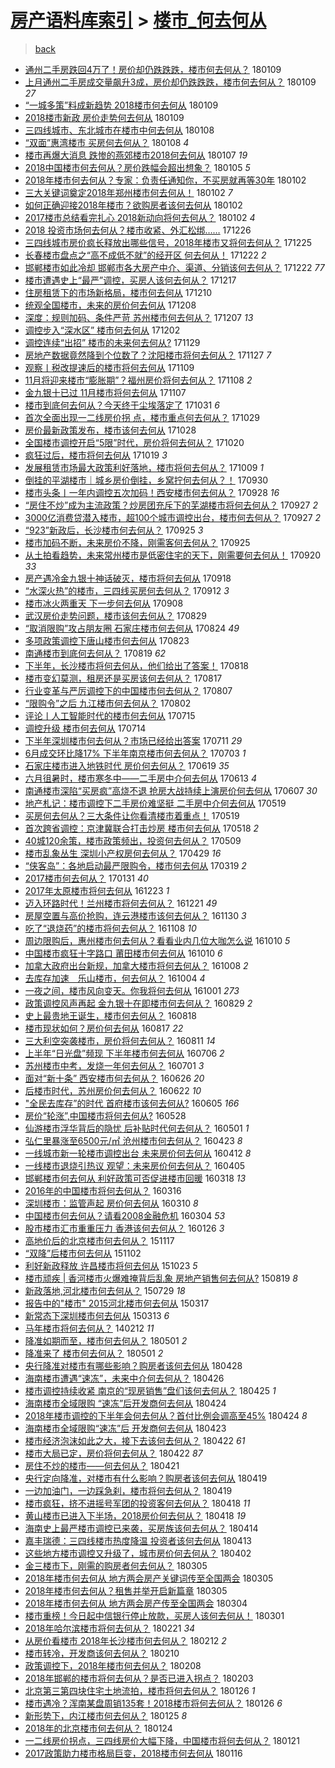 [房产语料库索引](../../README.md)  > [楼市_何去何从](楼市_何去何从.md)
====
> [back](../README.md)

- [通州二手房跌回4万了！房价却仍跌跌跌，楼市何去何从？](http://jkwz.applinzi.com/ittc/7056630731172742151.html#%E9%80%9A%E5%B7%9E%E4%BA%8C%E6%89%8B%E6%88%BF%E8%B7%8C%E5%9B%9E4%E4%B8%87%E4%BA%86%EF%BC%81%E6%88%BF%E4%BB%B7%E5%8D%B4%E4%BB%8D%E8%B7%8C%E8%B7%8C%E8%B7%8C%EF%BC%8C%E6%A5%BC%E5%B8%82%E4%BD%95%E5%8E%BB%E4%BD%95%E4%BB%8E%EF%BC%9F) 180109  
- [上月通州二手房成交量飙升3成，房价却仍跌跌跌，楼市何去何从？](http://jkwz.applinzi.com/ittc/7056522237727736843.html#%E4%B8%8A%E6%9C%88%E9%80%9A%E5%B7%9E%E4%BA%8C%E6%89%8B%E6%88%BF%E6%88%90%E4%BA%A4%E9%87%8F%E9%A3%99%E5%8D%873%E6%88%90%EF%BC%8C%E6%88%BF%E4%BB%B7%E5%8D%B4%E4%BB%8D%E8%B7%8C%E8%B7%8C%E8%B7%8C%EF%BC%8C%E6%A5%BC%E5%B8%82%E4%BD%95%E5%8E%BB%E4%BD%95%E4%BB%8E%EF%BC%9F) 180109 *27* 
- [“一城多策”料成新趋势 2018楼市何去何从](http://jkwz.applinzi.com/ittc/7056515926256518150.html#%E2%80%9C%E4%B8%80%E5%9F%8E%E5%A4%9A%E7%AD%96%E2%80%9D%E6%96%99%E6%88%90%E6%96%B0%E8%B6%8B%E5%8A%BF+2018%E6%A5%BC%E5%B8%82%E4%BD%95%E5%8E%BB%E4%BD%95%E4%BB%8E) 180109  
- [2018楼市新政 房价走势何去何从](http://jkwz.applinzi.com/ittc/7056514349881885702.html#2018%E6%A5%BC%E5%B8%82%E6%96%B0%E6%94%BF+%E6%88%BF%E4%BB%B7%E8%B5%B0%E5%8A%BF%E4%BD%95%E5%8E%BB%E4%BD%95%E4%BB%8E) 180109  
- [三四线城市、东北城市在楼市中何去何从](http://jkwz.applinzi.com/ittc/7056236841483633681.html#%E4%B8%89%E5%9B%9B%E7%BA%BF%E5%9F%8E%E5%B8%82%E3%80%81%E4%B8%9C%E5%8C%97%E5%9F%8E%E5%B8%82%E5%9C%A8%E6%A5%BC%E5%B8%82%E4%B8%AD%E4%BD%95%E5%8E%BB%E4%BD%95%E4%BB%8E) 180108  
- [“双面”惠湾楼市 买房何去何从？](http://jkwz.applinzi.com/ittc/7056114215373243402.html#%E2%80%9C%E5%8F%8C%E9%9D%A2%E2%80%9D%E6%83%A0%E6%B9%BE%E6%A5%BC%E5%B8%82+%E4%B9%B0%E6%88%BF%E4%BD%95%E5%8E%BB%E4%BD%95%E4%BB%8E%EF%BC%9F) 180108 *4* 
- [楼市再爆大消息 跌惨的燕郊楼市2018何去何从](http://jkwz.applinzi.com/ittc/7055792702220665863.html#%E6%A5%BC%E5%B8%82%E5%86%8D%E7%88%86%E5%A4%A7%E6%B6%88%E6%81%AF+%E8%B7%8C%E6%83%A8%E7%9A%84%E7%87%95%E9%83%8A%E6%A5%BC%E5%B8%822018%E4%BD%95%E5%8E%BB%E4%BD%95%E4%BB%8E) 180107 *19* 
- [2018中国楼市何去何从？房价跌幅会超出想象？](http://jkwz.applinzi.com/ittc/7055088564377748491.html#2018%E4%B8%AD%E5%9B%BD%E6%A5%BC%E5%B8%82%E4%BD%95%E5%8E%BB%E4%BD%95%E4%BB%8E%EF%BC%9F%E6%88%BF%E4%BB%B7%E8%B7%8C%E5%B9%85%E4%BC%9A%E8%B6%85%E5%87%BA%E6%83%B3%E8%B1%A1%EF%BC%9F) 180105 *5* 
- [2018年楼市何去何从？专家：负责任通知你，不买房就再等30年](http://jkwz.applinzi.com/ittc/7054077068990481424.html#2018%E5%B9%B4%E6%A5%BC%E5%B8%82%E4%BD%95%E5%8E%BB%E4%BD%95%E4%BB%8E%EF%BC%9F%E4%B8%93%E5%AE%B6%EF%BC%9A%E8%B4%9F%E8%B4%A3%E4%BB%BB%E9%80%9A%E7%9F%A5%E4%BD%A0%EF%BC%8C%E4%B8%8D%E4%B9%B0%E6%88%BF%E5%B0%B1%E5%86%8D%E7%AD%8930%E5%B9%B4) 180102  
- [三大关键词奠定2018年郑州楼市何去何从！](http://jkwz.applinzi.com/ittc/7054006384868197386.html#%E4%B8%89%E5%A4%A7%E5%85%B3%E9%94%AE%E8%AF%8D%E5%A5%A0%E5%AE%9A2018%E5%B9%B4%E9%83%91%E5%B7%9E%E6%A5%BC%E5%B8%82%E4%BD%95%E5%8E%BB%E4%BD%95%E4%BB%8E%EF%BC%81) 180102 *7* 
- [如何正确迎接2018年楼市？欲购房者该何去何从](http://jkwz.applinzi.com/ittc/7054006337975878673.html#%E5%A6%82%E4%BD%95%E6%AD%A3%E7%A1%AE%E8%BF%8E%E6%8E%A52018%E5%B9%B4%E6%A5%BC%E5%B8%82%EF%BC%9F%E6%AC%B2%E8%B4%AD%E6%88%BF%E8%80%85%E8%AF%A5%E4%BD%95%E5%8E%BB%E4%BD%95%E4%BB%8E) 180102  
- [2017楼市总结看完扎心 2018新动向将何去何从？](http://jkwz.applinzi.com/ittc/7053966674762400784.html#2017%E6%A5%BC%E5%B8%82%E6%80%BB%E7%BB%93%E7%9C%8B%E5%AE%8C%E6%89%8E%E5%BF%83+2018%E6%96%B0%E5%8A%A8%E5%90%91%E5%B0%86%E4%BD%95%E5%8E%BB%E4%BD%95%E4%BB%8E%EF%BC%9F) 180102 *4* 
- [2018 投资市场何去何从？楼市收紧、外汇松绑……](http://jkwz.applinzi.com/ittc/7051465836361942033.html#2018+%E6%8A%95%E8%B5%84%E5%B8%82%E5%9C%BA%E4%BD%95%E5%8E%BB%E4%BD%95%E4%BB%8E%EF%BC%9F%E6%A5%BC%E5%B8%82%E6%94%B6%E7%B4%A7%E3%80%81%E5%A4%96%E6%B1%87%E6%9D%BE%E7%BB%91%E2%80%A6%E2%80%A6) 171226  
- [三四线城市房价疯长释放出哪些信号，2018年楼市又将何去何从？](http://jkwz.applinzi.com/ittc/7051123553456358417.html#%E4%B8%89%E5%9B%9B%E7%BA%BF%E5%9F%8E%E5%B8%82%E6%88%BF%E4%BB%B7%E7%96%AF%E9%95%BF%E9%87%8A%E6%94%BE%E5%87%BA%E5%93%AA%E4%BA%9B%E4%BF%A1%E5%8F%B7%EF%BC%8C2018%E5%B9%B4%E6%A5%BC%E5%B8%82%E5%8F%88%E5%B0%86%E4%BD%95%E5%8E%BB%E4%BD%95%E4%BB%8E%EF%BC%9F) 171225  
- [长春楼市盘点之“高不成低不就”的经开区 何去何从！](http://jkwz.applinzi.com/ittc/7049956602298237969.html#%E9%95%BF%E6%98%A5%E6%A5%BC%E5%B8%82%E7%9B%98%E7%82%B9%E4%B9%8B%E2%80%9C%E9%AB%98%E4%B8%8D%E6%88%90%E4%BD%8E%E4%B8%8D%E5%B0%B1%E2%80%9D%E7%9A%84%E7%BB%8F%E5%BC%80%E5%8C%BA+%E4%BD%95%E5%8E%BB%E4%BD%95%E4%BB%8E%EF%BC%81) 171222 *2* 
- [邯郸楼市如此冷却 邯郸市各大房产中介、渠道、分销该何去何从？](http://jkwz.applinzi.com/ittc/7049918630064555025.html#%E9%82%AF%E9%83%B8%E6%A5%BC%E5%B8%82%E5%A6%82%E6%AD%A4%E5%86%B7%E5%8D%B4+%E9%82%AF%E9%83%B8%E5%B8%82%E5%90%84%E5%A4%A7%E6%88%BF%E4%BA%A7%E4%B8%AD%E4%BB%8B%E3%80%81%E6%B8%A0%E9%81%93%E3%80%81%E5%88%86%E9%94%80%E8%AF%A5%E4%BD%95%E5%8E%BB%E4%BD%95%E4%BB%8E%EF%BC%9F) 171222 *77* 
- [楼市遭遇史上“最严”调控，买房人该何去何从？](http://jkwz.applinzi.com/ittc/7048080761771525136.html#%E6%A5%BC%E5%B8%82%E9%81%AD%E9%81%87%E5%8F%B2%E4%B8%8A%E2%80%9C%E6%9C%80%E4%B8%A5%E2%80%9D%E8%B0%83%E6%8E%A7%EF%BC%8C%E4%B9%B0%E6%88%BF%E4%BA%BA%E8%AF%A5%E4%BD%95%E5%8E%BB%E4%BD%95%E4%BB%8E%EF%BC%9F) 171217  
- [住房租赁下的市场新格局，楼市何去何从](http://jkwz.applinzi.com/ittc/7045152438347105296.html#%E4%BD%8F%E6%88%BF%E7%A7%9F%E8%B5%81%E4%B8%8B%E7%9A%84%E5%B8%82%E5%9C%BA%E6%96%B0%E6%A0%BC%E5%B1%80%EF%BC%8C%E6%A5%BC%E5%B8%82%E4%BD%95%E5%8E%BB%E4%BD%95%E4%BB%8E) 171210  
- [统观全国楼市，未来的房价何去何从](http://jkwz.applinzi.com/ittc/7044636411062387729.html#%E7%BB%9F%E8%A7%82%E5%85%A8%E5%9B%BD%E6%A5%BC%E5%B8%82%EF%BC%8C%E6%9C%AA%E6%9D%A5%E7%9A%84%E6%88%BF%E4%BB%B7%E4%BD%95%E5%8E%BB%E4%BD%95%E4%BB%8E) 171208  
- [深度：规则加码、条件严苛 苏州楼市何去何从？](http://jkwz.applinzi.com/ittc/7044309017994724369.html#%E6%B7%B1%E5%BA%A6%EF%BC%9A%E8%A7%84%E5%88%99%E5%8A%A0%E7%A0%81%E3%80%81%E6%9D%A1%E4%BB%B6%E4%B8%A5%E8%8B%9B+%E8%8B%8F%E5%B7%9E%E6%A5%BC%E5%B8%82%E4%BD%95%E5%8E%BB%E4%BD%95%E4%BB%8E%EF%BC%9F) 171207 *13* 
- [调控步入“深水区” 楼市何去何从](http://jkwz.applinzi.com/ittc/7042508233460155409.html#%E8%B0%83%E6%8E%A7%E6%AD%A5%E5%85%A5%E2%80%9C%E6%B7%B1%E6%B0%B4%E5%8C%BA%E2%80%9D+%E6%A5%BC%E5%B8%82%E4%BD%95%E5%8E%BB%E4%BD%95%E4%BB%8E) 171202  
- [调控连续“出招” 楼市的未来何去何从?](http://jkwz.applinzi.com/ittc/7041355547159299088.html#%E8%B0%83%E6%8E%A7%E8%BF%9E%E7%BB%AD%E2%80%9C%E5%87%BA%E6%8B%9B%E2%80%9D+%E6%A5%BC%E5%B8%82%E7%9A%84%E6%9C%AA%E6%9D%A5%E4%BD%95%E5%8E%BB%E4%BD%95%E4%BB%8E%3F) 171129  
- [房地产数据竟然降到个位数了？沈阳楼市将何去何从？](http://jkwz.applinzi.com/ittc/7040615834651722768.html#%E6%88%BF%E5%9C%B0%E4%BA%A7%E6%95%B0%E6%8D%AE%E7%AB%9F%E7%84%B6%E9%99%8D%E5%88%B0%E4%B8%AA%E4%BD%8D%E6%95%B0%E4%BA%86%EF%BC%9F%E6%B2%88%E9%98%B3%E6%A5%BC%E5%B8%82%E5%B0%86%E4%BD%95%E5%8E%BB%E4%BD%95%E4%BB%8E%EF%BC%9F) 171127 *7* 
- [观察丨税改提速后的楼市将何去何从](http://jkwz.applinzi.com/ittc/7033953065261073424.html#%E8%A7%82%E5%AF%9F%E4%B8%A8%E7%A8%8E%E6%94%B9%E6%8F%90%E9%80%9F%E5%90%8E%E7%9A%84%E6%A5%BC%E5%B8%82%E5%B0%86%E4%BD%95%E5%8E%BB%E4%BD%95%E4%BB%8E) 171109  
- [11月将迎来楼市“膨胀期”？福州房价将何去何从？](http://jkwz.applinzi.com/ittc/7033614711067771920.html#11%E6%9C%88%E5%B0%86%E8%BF%8E%E6%9D%A5%E6%A5%BC%E5%B8%82%E2%80%9C%E8%86%A8%E8%83%80%E6%9C%9F%E2%80%9D%EF%BC%9F%E7%A6%8F%E5%B7%9E%E6%88%BF%E4%BB%B7%E5%B0%86%E4%BD%95%E5%8E%BB%E4%BD%95%E4%BB%8E%EF%BC%9F) 171108 *2* 
- [金九银十已过 11月楼市将何去何从](http://jkwz.applinzi.com/ittc/7033123701015446544.html#%E9%87%91%E4%B9%9D%E9%93%B6%E5%8D%81%E5%B7%B2%E8%BF%87+11%E6%9C%88%E6%A5%BC%E5%B8%82%E5%B0%86%E4%BD%95%E5%8E%BB%E4%BD%95%E4%BB%8E) 171107  
- [楼市到底何去何从？今天终于尘埃落定了](http://jkwz.applinzi.com/ittc/7030731547194426384.html#%E6%A5%BC%E5%B8%82%E5%88%B0%E5%BA%95%E4%BD%95%E5%8E%BB%E4%BD%95%E4%BB%8E%EF%BC%9F%E4%BB%8A%E5%A4%A9%E7%BB%88%E4%BA%8E%E5%B0%98%E5%9F%83%E8%90%BD%E5%AE%9A%E4%BA%86) 171031 *6* 
- [首次全面出现一二线房价拐 点，楼市重点何去何从？](http://jkwz.applinzi.com/ittc/7029497412039738384.html#%E9%A6%96%E6%AC%A1%E5%85%A8%E9%9D%A2%E5%87%BA%E7%8E%B0%E4%B8%80%E4%BA%8C%E7%BA%BF%E6%88%BF%E4%BB%B7%E6%8B%90+%E7%82%B9%EF%BC%8C%E6%A5%BC%E5%B8%82%E9%87%8D%E7%82%B9%E4%BD%95%E5%8E%BB%E4%BD%95%E4%BB%8E%EF%BC%9F) 171029  
- [房价最新政策发布，楼市该何去何从](http://jkwz.applinzi.com/ittc/7027949321746646032.html#%E6%88%BF%E4%BB%B7%E6%9C%80%E6%96%B0%E6%94%BF%E7%AD%96%E5%8F%91%E5%B8%83%EF%BC%8C%E6%A5%BC%E5%B8%82%E8%AF%A5%E4%BD%95%E5%8E%BB%E4%BD%95%E4%BB%8E) 171028  
- [全国楼市调控开启“5限”时代，房价将何去何从？](http://jkwz.applinzi.com/ittc/7026511650620965904.html#%E5%85%A8%E5%9B%BD%E6%A5%BC%E5%B8%82%E8%B0%83%E6%8E%A7%E5%BC%80%E5%90%AF%E2%80%9C5%E9%99%90%E2%80%9D%E6%97%B6%E4%BB%A3%EF%BC%8C%E6%88%BF%E4%BB%B7%E5%B0%86%E4%BD%95%E5%8E%BB%E4%BD%95%E4%BB%8E%EF%BC%9F) 171020  
- [疯狂过后，楼市将何去何从](http://jkwz.applinzi.com/ittc/7026235624506524688.html#%E7%96%AF%E7%8B%82%E8%BF%87%E5%90%8E%EF%BC%8C%E6%A5%BC%E5%B8%82%E5%B0%86%E4%BD%95%E5%8E%BB%E4%BD%95%E4%BB%8E) 171019 *3* 
- [发展租赁市场最大政策利好落地，楼市将何去何从？](http://jkwz.applinzi.com/ittc/7022467172100736016.html#%E5%8F%91%E5%B1%95%E7%A7%9F%E8%B5%81%E5%B8%82%E5%9C%BA%E6%9C%80%E5%A4%A7%E6%94%BF%E7%AD%96%E5%88%A9%E5%A5%BD%E8%90%BD%E5%9C%B0%EF%BC%8C%E6%A5%BC%E5%B8%82%E5%B0%86%E4%BD%95%E5%8E%BB%E4%BD%95%E4%BB%8E%EF%BC%9F) 171009 *1* 
- [倒挂的平湖楼市｜城乡房价倒挂，乡窝拧何去何从？！](http://jkwz.applinzi.com/ittc/7018791003736245265.html#%E5%80%92%E6%8C%82%E7%9A%84%E5%B9%B3%E6%B9%96%E6%A5%BC%E5%B8%82%EF%BD%9C%E5%9F%8E%E4%B9%A1%E6%88%BF%E4%BB%B7%E5%80%92%E6%8C%82%EF%BC%8C%E4%B9%A1%E7%AA%9D%E6%8B%A7%E4%BD%95%E5%8E%BB%E4%BD%95%E4%BB%8E%EF%BC%9F%EF%BC%81) 170930  
- [楼市头条丨一年内调控五次加码！西安楼市何去何从？](http://jkwz.applinzi.com/ittc/7018426945648460817.html#%E6%A5%BC%E5%B8%82%E5%A4%B4%E6%9D%A1%E4%B8%A8%E4%B8%80%E5%B9%B4%E5%86%85%E8%B0%83%E6%8E%A7%E4%BA%94%E6%AC%A1%E5%8A%A0%E7%A0%81%EF%BC%81%E8%A5%BF%E5%AE%89%E6%A5%BC%E5%B8%82%E4%BD%95%E5%8E%BB%E4%BD%95%E4%BB%8E%EF%BC%9F) 170928 *16* 
- [“房住不炒”成为主流政策？炒房团充斥下的芜湖楼市将何去何从？](http://jkwz.applinzi.com/ittc/7017997201870160913.html#%E2%80%9C%E6%88%BF%E4%BD%8F%E4%B8%8D%E7%82%92%E2%80%9D%E6%88%90%E4%B8%BA%E4%B8%BB%E6%B5%81%E6%94%BF%E7%AD%96%EF%BC%9F%E7%82%92%E6%88%BF%E5%9B%A2%E5%85%85%E6%96%A5%E4%B8%8B%E7%9A%84%E8%8A%9C%E6%B9%96%E6%A5%BC%E5%B8%82%E5%B0%86%E4%BD%95%E5%8E%BB%E4%BD%95%E4%BB%8E%EF%BC%9F) 170927 *2* 
- [3000亿消费贷潜入楼市，超100个城市调控出台，楼市何去何从？](http://jkwz.applinzi.com/ittc/7017959460960732176.html#3000%E4%BA%BF%E6%B6%88%E8%B4%B9%E8%B4%B7%E6%BD%9C%E5%85%A5%E6%A5%BC%E5%B8%82%EF%BC%8C%E8%B6%85100%E4%B8%AA%E5%9F%8E%E5%B8%82%E8%B0%83%E6%8E%A7%E5%87%BA%E5%8F%B0%EF%BC%8C%E6%A5%BC%E5%B8%82%E4%BD%95%E5%8E%BB%E4%BD%95%E4%BB%8E%EF%BC%9F) 170927 *2* 
- [“923”新政后，长沙楼市何去何从？](http://jkwz.applinzi.com/ittc/7017376081483662352.html#%E2%80%9C923%E2%80%9D%E6%96%B0%E6%94%BF%E5%90%8E%EF%BC%8C%E9%95%BF%E6%B2%99%E6%A5%BC%E5%B8%82%E4%BD%95%E5%8E%BB%E4%BD%95%E4%BB%8E%EF%BC%9F) 170925 *3* 
- [楼市加码不断，未来房价不降，刚需客何去何从？](http://jkwz.applinzi.com/ittc/7017256917544731665.html#%E6%A5%BC%E5%B8%82%E5%8A%A0%E7%A0%81%E4%B8%8D%E6%96%AD%EF%BC%8C%E6%9C%AA%E6%9D%A5%E6%88%BF%E4%BB%B7%E4%B8%8D%E9%99%8D%EF%BC%8C%E5%88%9A%E9%9C%80%E5%AE%A2%E4%BD%95%E5%8E%BB%E4%BD%95%E4%BB%8E%EF%BC%9F) 170925  
- [从土拍看趋势，未来常州楼市是低密住宅的天下，刚需要何去何从！](http://jkwz.applinzi.com/ittc/7015384750284604433.html#%E4%BB%8E%E5%9C%9F%E6%8B%8D%E7%9C%8B%E8%B6%8B%E5%8A%BF%EF%BC%8C%E6%9C%AA%E6%9D%A5%E5%B8%B8%E5%B7%9E%E6%A5%BC%E5%B8%82%E6%98%AF%E4%BD%8E%E5%AF%86%E4%BD%8F%E5%AE%85%E7%9A%84%E5%A4%A9%E4%B8%8B%EF%BC%8C%E5%88%9A%E9%9C%80%E8%A6%81%E4%BD%95%E5%8E%BB%E4%BD%95%E4%BB%8E%EF%BC%81) 170920 *33* 
- [房产遇冷金九银十神话破灭，楼市将何去何从](http://jkwz.applinzi.com/ittc/7014608387600548880.html#%E6%88%BF%E4%BA%A7%E9%81%87%E5%86%B7%E9%87%91%E4%B9%9D%E9%93%B6%E5%8D%81%E7%A5%9E%E8%AF%9D%E7%A0%B4%E7%81%AD%EF%BC%8C%E6%A5%BC%E5%B8%82%E5%B0%86%E4%BD%95%E5%8E%BB%E4%BD%95%E4%BB%8E) 170918  
- [“水深火热”的楼市，三四线买房何去何从？](http://jkwz.applinzi.com/ittc/7012449576160855056.html#%E2%80%9C%E6%B0%B4%E6%B7%B1%E7%81%AB%E7%83%AD%E2%80%9D%E7%9A%84%E6%A5%BC%E5%B8%82%EF%BC%8C%E4%B8%89%E5%9B%9B%E7%BA%BF%E4%B9%B0%E6%88%BF%E4%BD%95%E5%8E%BB%E4%BD%95%E4%BB%8E%EF%BC%9F) 170912 *3* 
- [楼市冰火两重天  下一步何去何从](http://jkwz.applinzi.com/ittc/7010848941166560016.html#%E6%A5%BC%E5%B8%82%E5%86%B0%E7%81%AB%E4%B8%A4%E9%87%8D%E5%A4%A9++%E4%B8%8B%E4%B8%80%E6%AD%A5%E4%BD%95%E5%8E%BB%E4%BD%95%E4%BB%8E) 170908  
- [武汉房价走势问题，楼市该何去何从？](http://jkwz.applinzi.com/ittc/7007191232663782417.html#%E6%AD%A6%E6%B1%89%E6%88%BF%E4%BB%B7%E8%B5%B0%E5%8A%BF%E9%97%AE%E9%A2%98%EF%BC%8C%E6%A5%BC%E5%B8%82%E8%AF%A5%E4%BD%95%E5%8E%BB%E4%BD%95%E4%BB%8E%EF%BC%9F) 170829  
- [“取消限购”攻占朋友圈 石家庄楼市何去何从](http://jkwz.applinzi.com/ittc/7005421835863458832.html#%E2%80%9C%E5%8F%96%E6%B6%88%E9%99%90%E8%B4%AD%E2%80%9D%E6%94%BB%E5%8D%A0%E6%9C%8B%E5%8F%8B%E5%9C%88+%E7%9F%B3%E5%AE%B6%E5%BA%84%E6%A5%BC%E5%B8%82%E4%BD%95%E5%8E%BB%E4%BD%95%E4%BB%8E) 170824 *49* 
- [多项政策调控下唐山楼市何去何从](http://jkwz.applinzi.com/ittc/7004964678093243409.html#%E5%A4%9A%E9%A1%B9%E6%94%BF%E7%AD%96%E8%B0%83%E6%8E%A7%E4%B8%8B%E5%94%90%E5%B1%B1%E6%A5%BC%E5%B8%82%E4%BD%95%E5%8E%BB%E4%BD%95%E4%BB%8E) 170823  
- [南通楼市到底何去何从？](http://jkwz.applinzi.com/ittc/7003268545751024657.html#%E5%8D%97%E9%80%9A%E6%A5%BC%E5%B8%82%E5%88%B0%E5%BA%95%E4%BD%95%E5%8E%BB%E4%BD%95%E4%BB%8E%EF%BC%9F) 170819 *62* 
- [下半年，长沙楼市将何去何从，他们给出了答案！](http://jkwz.applinzi.com/ittc/7002736232592049168.html#%E4%B8%8B%E5%8D%8A%E5%B9%B4%EF%BC%8C%E9%95%BF%E6%B2%99%E6%A5%BC%E5%B8%82%E5%B0%86%E4%BD%95%E5%8E%BB%E4%BD%95%E4%BB%8E%EF%BC%8C%E4%BB%96%E4%BB%AC%E7%BB%99%E5%87%BA%E4%BA%86%E7%AD%94%E6%A1%88%EF%BC%81) 170818  
- [楼市变幻莫测，租房还是买房该何去何从？](http://jkwz.applinzi.com/ittc/7002777255233979408.html#%E6%A5%BC%E5%B8%82%E5%8F%98%E5%B9%BB%E8%8E%AB%E6%B5%8B%EF%BC%8C%E7%A7%9F%E6%88%BF%E8%BF%98%E6%98%AF%E4%B9%B0%E6%88%BF%E8%AF%A5%E4%BD%95%E5%8E%BB%E4%BD%95%E4%BB%8E%EF%BC%9F) 170817  
- [行业变革与严厉调控下的中国楼市何去何从？](http://jkwz.applinzi.com/ittc/6999168913244685329.html#%E8%A1%8C%E4%B8%9A%E5%8F%98%E9%9D%A9%E4%B8%8E%E4%B8%A5%E5%8E%89%E8%B0%83%E6%8E%A7%E4%B8%8B%E7%9A%84%E4%B8%AD%E5%9B%BD%E6%A5%BC%E5%B8%82%E4%BD%95%E5%8E%BB%E4%BD%95%E4%BB%8E%EF%BC%9F) 170807  
- [“限购令”之后 九江楼市何去何从？](http://jkwz.applinzi.com/ittc/6997139916151325712.html#%E2%80%9C%E9%99%90%E8%B4%AD%E4%BB%A4%E2%80%9D%E4%B9%8B%E5%90%8E+%E4%B9%9D%E6%B1%9F%E6%A5%BC%E5%B8%82%E4%BD%95%E5%8E%BB%E4%BD%95%E4%BB%8E%EF%BC%9F) 170802  
- [评论丨人工智能时代的楼市何去何从](http://jkwz.applinzi.com/ittc/6990442065480385553.html#%E8%AF%84%E8%AE%BA%E4%B8%A8%E4%BA%BA%E5%B7%A5%E6%99%BA%E8%83%BD%E6%97%B6%E4%BB%A3%E7%9A%84%E6%A5%BC%E5%B8%82%E4%BD%95%E5%8E%BB%E4%BD%95%E4%BB%8E) 170715  
- [调控升级 楼市何去何从](http://jkwz.applinzi.com/ittc/6990020255332959248.html#%E8%B0%83%E6%8E%A7%E5%8D%87%E7%BA%A7+%E6%A5%BC%E5%B8%82%E4%BD%95%E5%8E%BB%E4%BD%95%E4%BB%8E) 170714  
- [下半年深圳楼市何去何从？市场已经给出答案](http://jkwz.applinzi.com/ittc/6989143666365826065.html#%E4%B8%8B%E5%8D%8A%E5%B9%B4%E6%B7%B1%E5%9C%B3%E6%A5%BC%E5%B8%82%E4%BD%95%E5%8E%BB%E4%BD%95%E4%BB%8E%EF%BC%9F%E5%B8%82%E5%9C%BA%E5%B7%B2%E7%BB%8F%E7%BB%99%E5%87%BA%E7%AD%94%E6%A1%88) 170711 *29* 
- [6月成交环比降17% 下半年南京楼市何去何从？](http://jkwz.applinzi.com/ittc/6986028909110772740.html#6%E6%9C%88%E6%88%90%E4%BA%A4%E7%8E%AF%E6%AF%94%E9%99%8D17%25+%E4%B8%8B%E5%8D%8A%E5%B9%B4%E5%8D%97%E4%BA%AC%E6%A5%BC%E5%B8%82%E4%BD%95%E5%8E%BB%E4%BD%95%E4%BB%8E%EF%BC%9F) 170703 *1* 
- [石家庄楼市进入地铁时代 房价何去何从？](http://jkwz.applinzi.com/ittc/6980826685908714500.html#%E7%9F%B3%E5%AE%B6%E5%BA%84%E6%A5%BC%E5%B8%82%E8%BF%9B%E5%85%A5%E5%9C%B0%E9%93%81%E6%97%B6%E4%BB%A3+%E6%88%BF%E4%BB%B7%E4%BD%95%E5%8E%BB%E4%BD%95%E4%BB%8E%EF%BC%9F) 170619 *35* 
- [六月徂暑时，楼市寒冬中——二手房中介何去何从](http://jkwz.applinzi.com/ittc/6978694269060514821.html#%E5%85%AD%E6%9C%88%E5%BE%82%E6%9A%91%E6%97%B6%EF%BC%8C%E6%A5%BC%E5%B8%82%E5%AF%92%E5%86%AC%E4%B8%AD%E2%80%94%E2%80%94%E4%BA%8C%E6%89%8B%E6%88%BF%E4%B8%AD%E4%BB%8B%E4%BD%95%E5%8E%BB%E4%BD%95%E4%BB%8E) 170613 *4* 
- [南通楼市深陷“买房疯”高烧不退 抢房大战持续上演房价何去何从](http://jkwz.applinzi.com/ittc/6976470583356163076.html#%E5%8D%97%E9%80%9A%E6%A5%BC%E5%B8%82%E6%B7%B1%E9%99%B7%E2%80%9C%E4%B9%B0%E6%88%BF%E7%96%AF%E2%80%9D%E9%AB%98%E7%83%A7%E4%B8%8D%E9%80%80+%E6%8A%A2%E6%88%BF%E5%A4%A7%E6%88%98%E6%8C%81%E7%BB%AD%E4%B8%8A%E6%BC%94%E6%88%BF%E4%BB%B7%E4%BD%95%E5%8E%BB%E4%BD%95%E4%BB%8E) 170607 *30* 
- [地产札记：楼市调控下二手房价难坚挺 二手房中介何去何从](http://jkwz.applinzi.com/ittc/6969338689929872388.html#%E5%9C%B0%E4%BA%A7%E6%9C%AD%E8%AE%B0%EF%BC%9A%E6%A5%BC%E5%B8%82%E8%B0%83%E6%8E%A7%E4%B8%8B%E4%BA%8C%E6%89%8B%E6%88%BF%E4%BB%B7%E9%9A%BE%E5%9D%9A%E6%8C%BA+%E4%BA%8C%E6%89%8B%E6%88%BF%E4%B8%AD%E4%BB%8B%E4%BD%95%E5%8E%BB%E4%BD%95%E4%BB%8E) 170519  
- [买房何去何从？三大条件让你看清楼市着重点！](http://jkwz.applinzi.com/ittc/6969265903534343172.html#%E4%B9%B0%E6%88%BF%E4%BD%95%E5%8E%BB%E4%BD%95%E4%BB%8E%EF%BC%9F%E4%B8%89%E5%A4%A7%E6%9D%A1%E4%BB%B6%E8%AE%A9%E4%BD%A0%E7%9C%8B%E6%B8%85%E6%A5%BC%E5%B8%82%E7%9D%80%E9%87%8D%E7%82%B9%EF%BC%81) 170519  
- [首次跨省调控：京津冀联合打击炒房 楼市何去何从](http://jkwz.applinzi.com/ittc/6968894235477541892.html#%E9%A6%96%E6%AC%A1%E8%B7%A8%E7%9C%81%E8%B0%83%E6%8E%A7%EF%BC%9A%E4%BA%AC%E6%B4%A5%E5%86%80%E8%81%94%E5%90%88%E6%89%93%E5%87%BB%E7%82%92%E6%88%BF+%E6%A5%BC%E5%B8%82%E4%BD%95%E5%8E%BB%E4%BD%95%E4%BB%8E) 170518 *2* 
- [40城120余策，楼市政策频出，投资何去何从？](http://jkwz.applinzi.com/ittc/6965605418335208453.html#40%E5%9F%8E120%E4%BD%99%E7%AD%96%EF%BC%8C%E6%A5%BC%E5%B8%82%E6%94%BF%E7%AD%96%E9%A2%91%E5%87%BA%EF%BC%8C%E6%8A%95%E8%B5%84%E4%BD%95%E5%8E%BB%E4%BD%95%E4%BB%8E%EF%BC%9F) 170509  
- [楼市乱象丛生 深圳小产权房何去何从？](http://jkwz.applinzi.com/ittc/6961577770650960900.html#%E6%A5%BC%E5%B8%82%E4%B9%B1%E8%B1%A1%E4%B8%9B%E7%94%9F+%E6%B7%B1%E5%9C%B3%E5%B0%8F%E4%BA%A7%E6%9D%83%E6%88%BF%E4%BD%95%E5%8E%BB%E4%BD%95%E4%BB%8E%EF%BC%9F) 170429 *16* 
- [“侠客岛”：各地启动最严限购令，楼市何去何从](http://jkwz.applinzi.com/ittc/6946668811234313221.html#%E2%80%9C%E4%BE%A0%E5%AE%A2%E5%B2%9B%E2%80%9D%EF%BC%9A%E5%90%84%E5%9C%B0%E5%90%AF%E5%8A%A8%E6%9C%80%E4%B8%A5%E9%99%90%E8%B4%AD%E4%BB%A4%EF%BC%8C%E6%A5%BC%E5%B8%82%E4%BD%95%E5%8E%BB%E4%BD%95%E4%BB%8E) 170319 *2* 
- [2017楼市何去何从？](http://jkwz.applinzi.com/ittc/6929415838057890821.html#2017%E6%A5%BC%E5%B8%82%E4%BD%95%E5%8E%BB%E4%BD%95%E4%BB%8E%EF%BC%9F) 170131 *40* 
- [2017年太原楼市将何去何从](http://jkwz.applinzi.com/ittc/6914748888153326597.html#2017%E5%B9%B4%E5%A4%AA%E5%8E%9F%E6%A5%BC%E5%B8%82%E5%B0%86%E4%BD%95%E5%8E%BB%E4%BD%95%E4%BB%8E) 161223 *1* 
- [迈入环路时代！兰州楼市将何去何从？](http://jkwz.applinzi.com/ittc/6914140436808860676.html#%E8%BF%88%E5%85%A5%E7%8E%AF%E8%B7%AF%E6%97%B6%E4%BB%A3%EF%BC%81%E5%85%B0%E5%B7%9E%E6%A5%BC%E5%B8%82%E5%B0%86%E4%BD%95%E5%8E%BB%E4%BD%95%E4%BB%8E%EF%BC%9F) 161221 *49* 
- [房屋空置与高价抢购，连云港楼市该何去何从？](http://jkwz.applinzi.com/ittc/6906220429789627396.html#%E6%88%BF%E5%B1%8B%E7%A9%BA%E7%BD%AE%E4%B8%8E%E9%AB%98%E4%BB%B7%E6%8A%A2%E8%B4%AD%EF%BC%8C%E8%BF%9E%E4%BA%91%E6%B8%AF%E6%A5%BC%E5%B8%82%E8%AF%A5%E4%BD%95%E5%8E%BB%E4%BD%95%E4%BB%8E%EF%BC%9F) 161130 *3* 
- [吃了“退烧药”的楼市将何去何从？](http://jkwz.applinzi.com/ittc/6898058424352261125.html#%E5%90%83%E4%BA%86%E2%80%9C%E9%80%80%E7%83%A7%E8%8D%AF%E2%80%9D%E7%9A%84%E6%A5%BC%E5%B8%82%E5%B0%86%E4%BD%95%E5%8E%BB%E4%BD%95%E4%BB%8E%EF%BC%9F) 161108 *10* 
- [周边限购后，惠州楼市何去何从？看看业内几位大咖怎么说](http://jkwz.applinzi.com/ittc/6887304986542736388.html#%E5%91%A8%E8%BE%B9%E9%99%90%E8%B4%AD%E5%90%8E%EF%BC%8C%E6%83%A0%E5%B7%9E%E6%A5%BC%E5%B8%82%E4%BD%95%E5%8E%BB%E4%BD%95%E4%BB%8E%EF%BC%9F%E7%9C%8B%E7%9C%8B%E4%B8%9A%E5%86%85%E5%87%A0%E4%BD%8D%E5%A4%A7%E5%92%96%E6%80%8E%E4%B9%88%E8%AF%B4) 161010 *5* 
- [中国楼市疯狂十字路口 莆田楼市何去何从](http://jkwz.applinzi.com/ittc/6887290552441111556.html#%E4%B8%AD%E5%9B%BD%E6%A5%BC%E5%B8%82%E7%96%AF%E7%8B%82%E5%8D%81%E5%AD%97%E8%B7%AF%E5%8F%A3+%E8%8E%86%E7%94%B0%E6%A5%BC%E5%B8%82%E4%BD%95%E5%8E%BB%E4%BD%95%E4%BB%8E) 161010 *6* 
- [加拿大政府出台新规，加拿大楼市将何去何从？](http://jkwz.applinzi.com/ittc/6886440342336832516.html#%E5%8A%A0%E6%8B%BF%E5%A4%A7%E6%94%BF%E5%BA%9C%E5%87%BA%E5%8F%B0%E6%96%B0%E8%A7%84%EF%BC%8C%E5%8A%A0%E6%8B%BF%E5%A4%A7%E6%A5%BC%E5%B8%82%E5%B0%86%E4%BD%95%E5%8E%BB%E4%BD%95%E4%BB%8E%EF%BC%9F) 161008 *2* 
- [去库存加速　乐山楼市，何去何从？](http://jkwz.applinzi.com/ittc/6885162778167346181.html#%E5%8E%BB%E5%BA%93%E5%AD%98%E5%8A%A0%E9%80%9F%E3%80%80%E4%B9%90%E5%B1%B1%E6%A5%BC%E5%B8%82%EF%BC%8C%E4%BD%95%E5%8E%BB%E4%BD%95%E4%BB%8E%EF%BC%9F) 161004 *4* 
- [一夜之间，楼市风向变天。你我将何去何从](http://jkwz.applinzi.com/ittc/6883953365846852612.html#%E4%B8%80%E5%A4%9C%E4%B9%8B%E9%97%B4%EF%BC%8C%E6%A5%BC%E5%B8%82%E9%A3%8E%E5%90%91%E5%8F%98%E5%A4%A9%E3%80%82%E4%BD%A0%E6%88%91%E5%B0%86%E4%BD%95%E5%8E%BB%E4%BD%95%E4%BB%8E) 161001 *273* 
- [政策调控风声再起 金九银十在即楼市何去何从？](http://jkwz.applinzi.com/ittc/6871719273126429701.html#%E6%94%BF%E7%AD%96%E8%B0%83%E6%8E%A7%E9%A3%8E%E5%A3%B0%E5%86%8D%E8%B5%B7+%E9%87%91%E4%B9%9D%E9%93%B6%E5%8D%81%E5%9C%A8%E5%8D%B3%E6%A5%BC%E5%B8%82%E4%BD%95%E5%8E%BB%E4%BD%95%E4%BB%8E%EF%BC%9F) 160829 *2* 
- [史上最贵地王诞生，楼市何去何从？](http://jkwz.applinzi.com/ittc/6867752280610309125.html#%E5%8F%B2%E4%B8%8A%E6%9C%80%E8%B4%B5%E5%9C%B0%E7%8E%8B%E8%AF%9E%E7%94%9F%EF%BC%8C%E6%A5%BC%E5%B8%82%E4%BD%95%E5%8E%BB%E4%BD%95%E4%BB%8E%EF%BC%9F) 160818  
- [楼市现状如何？房价何去何从](http://jkwz.applinzi.com/ittc/6867320175472411653.html#%E6%A5%BC%E5%B8%82%E7%8E%B0%E7%8A%B6%E5%A6%82%E4%BD%95%EF%BC%9F%E6%88%BF%E4%BB%B7%E4%BD%95%E5%8E%BB%E4%BD%95%E4%BB%8E) 160817 *22* 
- [三大利空突袭楼市，房价将何去何从？](http://jkwz.applinzi.com/ittc/6865156327801881604.html#%E4%B8%89%E5%A4%A7%E5%88%A9%E7%A9%BA%E7%AA%81%E8%A2%AD%E6%A5%BC%E5%B8%82%EF%BC%8C%E6%88%BF%E4%BB%B7%E5%B0%86%E4%BD%95%E5%8E%BB%E4%BD%95%E4%BB%8E%EF%BC%9F) 160811 *14* 
- [上半年“日光盘”频现 下半年楼市何去何从](http://jkwz.applinzi.com/ittc/6851670020152886277.html#%E4%B8%8A%E5%8D%8A%E5%B9%B4%E2%80%9C%E6%97%A5%E5%85%89%E7%9B%98%E2%80%9D%E9%A2%91%E7%8E%B0+%E4%B8%8B%E5%8D%8A%E5%B9%B4%E6%A5%BC%E5%B8%82%E4%BD%95%E5%8E%BB%E4%BD%95%E4%BB%8E) 160706 *2* 
- [苏州楼市中考，发烧一年何去何从？](http://jkwz.applinzi.com/ittc/6849969415554335748.html#%E8%8B%8F%E5%B7%9E%E6%A5%BC%E5%B8%82%E4%B8%AD%E8%80%83%EF%BC%8C%E5%8F%91%E7%83%A7%E4%B8%80%E5%B9%B4%E4%BD%95%E5%8E%BB%E4%BD%95%E4%BB%8E%EF%BC%9F) 160701 *3* 
- [面对“新十条” 西安楼市何去何从？](http://jkwz.applinzi.com/ittc/6848091652480304132.html#%E9%9D%A2%E5%AF%B9%E2%80%9C%E6%96%B0%E5%8D%81%E6%9D%A1%E2%80%9D+%E8%A5%BF%E5%AE%89%E6%A5%BC%E5%B8%82%E4%BD%95%E5%8E%BB%E4%BD%95%E4%BB%8E%EF%BC%9F) 160626 *20* 
- [后楼市时代，苏州房价何去何从？](http://jkwz.applinzi.com/ittc/6846475905362560005.html#%E5%90%8E%E6%A5%BC%E5%B8%82%E6%97%B6%E4%BB%A3%EF%BC%8C%E8%8B%8F%E5%B7%9E%E6%88%BF%E4%BB%B7%E4%BD%95%E5%8E%BB%E4%BD%95%E4%BB%8E%EF%BC%9F) 160622 *10* 
- [&quot;全民去库存”的时代 首府楼市该何去何从?](http://jkwz.applinzi.com/ittc/6840324961969112068.html#%26quot%3B%E5%85%A8%E6%B0%91%E5%8E%BB%E5%BA%93%E5%AD%98%E2%80%9D%E7%9A%84%E6%97%B6%E4%BB%A3+%E9%A6%96%E5%BA%9C%E6%A5%BC%E5%B8%82%E8%AF%A5%E4%BD%95%E5%8E%BB%E4%BD%95%E4%BB%8E%3F) 160605 *166* 
- [房价“轮涨”,中国楼市将何去何从?](http://jkwz.applinzi.com/ittc/6837218968028578820.html#%E6%88%BF%E4%BB%B7%E2%80%9C%E8%BD%AE%E6%B6%A8%E2%80%9D%2C%E4%B8%AD%E5%9B%BD%E6%A5%BC%E5%B8%82%E5%B0%86%E4%BD%95%E5%8E%BB%E4%BD%95%E4%BB%8E%3F) 160528  
- [仙游楼市浮华背后的隐忧 后补贴时代何去何从？](http://jkwz.applinzi.com/ittc/6827189857939883013.html#%E4%BB%99%E6%B8%B8%E6%A5%BC%E5%B8%82%E6%B5%AE%E5%8D%8E%E8%83%8C%E5%90%8E%E7%9A%84%E9%9A%90%E5%BF%A7+%E5%90%8E%E8%A1%A5%E8%B4%B4%E6%97%B6%E4%BB%A3%E4%BD%95%E5%8E%BB%E4%BD%95%E4%BB%8E%EF%BC%9F) 160501 *1* 
- [弘仁里暴涨至6500元/㎡ 沧州楼市何去何从？](http://jkwz.applinzi.com/ittc/6824205673998844932.html#%E5%BC%98%E4%BB%81%E9%87%8C%E6%9A%B4%E6%B6%A8%E8%87%B36500%E5%85%83%2F%E3%8E%A1+%E6%B2%A7%E5%B7%9E%E6%A5%BC%E5%B8%82%E4%BD%95%E5%8E%BB%E4%BD%95%E4%BB%8E%EF%BC%9F) 160423 *8* 
- [一线城市新一轮楼市调控出台 未来房价何去何从](http://jkwz.applinzi.com/ittc/6820154467722724356.html#%E4%B8%80%E7%BA%BF%E5%9F%8E%E5%B8%82%E6%96%B0%E4%B8%80%E8%BD%AE%E6%A5%BC%E5%B8%82%E8%B0%83%E6%8E%A7%E5%87%BA%E5%8F%B0+%E6%9C%AA%E6%9D%A5%E6%88%BF%E4%BB%B7%E4%BD%95%E5%8E%BB%E4%BD%95%E4%BB%8E) 160412 *8* 
- [一线楼市退烧引热议 观望：未来房价何去何从？](http://jkwz.applinzi.com/ittc/6817599736089428996.html#%E4%B8%80%E7%BA%BF%E6%A5%BC%E5%B8%82%E9%80%80%E7%83%A7%E5%BC%95%E7%83%AD%E8%AE%AE+%E8%A7%82%E6%9C%9B%EF%BC%9A%E6%9C%AA%E6%9D%A5%E6%88%BF%E4%BB%B7%E4%BD%95%E5%8E%BB%E4%BD%95%E4%BB%8E%EF%BC%9F) 160405  
- [邯郸楼市何去何从 利好政策可否促进楼市回暖](http://jkwz.applinzi.com/ittc/6811016476513272837.html#%E9%82%AF%E9%83%B8%E6%A5%BC%E5%B8%82%E4%BD%95%E5%8E%BB%E4%BD%95%E4%BB%8E+%E5%88%A9%E5%A5%BD%E6%94%BF%E7%AD%96%E5%8F%AF%E5%90%A6%E4%BF%83%E8%BF%9B%E6%A5%BC%E5%B8%82%E5%9B%9E%E6%9A%96) 160318 *13* 
- [2016年的中国楼市将何去何从？](http://jkwz.applinzi.com/ittc/6810016048619193348.html#2016%E5%B9%B4%E7%9A%84%E4%B8%AD%E5%9B%BD%E6%A5%BC%E5%B8%82%E5%B0%86%E4%BD%95%E5%8E%BB%E4%BD%95%E4%BB%8E%EF%BC%9F) 160316  
- [深圳楼市：监管声起 房价何去何从](http://jkwz.applinzi.com/ittc/6807897615333065732.html#%E6%B7%B1%E5%9C%B3%E6%A5%BC%E5%B8%82%EF%BC%9A%E7%9B%91%E7%AE%A1%E5%A3%B0%E8%B5%B7+%E6%88%BF%E4%BB%B7%E4%BD%95%E5%8E%BB%E4%BD%95%E4%BB%8E) 160310 *8* 
- [中国楼市何去何从？请看2008金融危机](http://jkwz.applinzi.com/ittc/6805668977724359684.html#%E4%B8%AD%E5%9B%BD%E6%A5%BC%E5%B8%82%E4%BD%95%E5%8E%BB%E4%BD%95%E4%BB%8E%EF%BC%9F%E8%AF%B7%E7%9C%8B2008%E9%87%91%E8%9E%8D%E5%8D%B1%E6%9C%BA) 160304 *53* 
- [股市楼市汇市重重压力 香港该何去何从？](http://jkwz.applinzi.com/ittc/6791489922204697604.html#%E8%82%A1%E5%B8%82%E6%A5%BC%E5%B8%82%E6%B1%87%E5%B8%82%E9%87%8D%E9%87%8D%E5%8E%8B%E5%8A%9B+%E9%A6%99%E6%B8%AF%E8%AF%A5%E4%BD%95%E5%8E%BB%E4%BD%95%E4%BB%8E%EF%BC%9F) 160126 *3* 
- [高地价后的北京楼市何去何从？](http://jkwz.applinzi.com/ittc/6765697613336937477.html#%E9%AB%98%E5%9C%B0%E4%BB%B7%E5%90%8E%E7%9A%84%E5%8C%97%E4%BA%AC%E6%A5%BC%E5%B8%82%E4%BD%95%E5%8E%BB%E4%BD%95%E4%BB%8E%EF%BC%9F) 151117  
- [“双降”后楼市何去何从](http://jkwz.applinzi.com/ittc/6760044165170250757.html#%E2%80%9C%E5%8F%8C%E9%99%8D%E2%80%9D%E5%90%8E%E6%A5%BC%E5%B8%82%E4%BD%95%E5%8E%BB%E4%BD%95%E4%BB%8E) 151102  
- [利好新政释放 许昌楼市将何去何从](http://jkwz.applinzi.com/ittc/6756039370161308677.html#%E5%88%A9%E5%A5%BD%E6%96%B0%E6%94%BF%E9%87%8A%E6%94%BE+%E8%AE%B8%E6%98%8C%E6%A5%BC%E5%B8%82%E5%B0%86%E4%BD%95%E5%8E%BB%E4%BD%95%E4%BB%8E) 151023 *5* 
- [楼市顽疾 | 香河楼市火爆难掩背后乱象 房地产销售何去何从?](http://jkwz.applinzi.com/ittc/547650615736519520.html#%E6%A5%BC%E5%B8%82%E9%A1%BD%E7%96%BE+%7C+%E9%A6%99%E6%B2%B3%E6%A5%BC%E5%B8%82%E7%81%AB%E7%88%86%E9%9A%BE%E6%8E%A9%E8%83%8C%E5%90%8E%E4%B9%B1%E8%B1%A1+%E6%88%BF%E5%9C%B0%E4%BA%A7%E9%94%80%E5%94%AE%E4%BD%95%E5%8E%BB%E4%BD%95%E4%BB%8E%3F) 150819 *8* 
- [新政落地,河北楼市何去何从？](http://jkwz.applinzi.com/ittc/547650615423224705.html#%E6%96%B0%E6%94%BF%E8%90%BD%E5%9C%B0%2C%E6%B2%B3%E5%8C%97%E6%A5%BC%E5%B8%82%E4%BD%95%E5%8E%BB%E4%BD%95%E4%BB%8E%EF%BC%9F) 150729 *18* 
- [报告中的&quot;楼市&quot; 2015河北楼市何去何从](http://jkwz.applinzi.com/ittc/547650611400547052.html#%E6%8A%A5%E5%91%8A%E4%B8%AD%E7%9A%84%26quot%3B%E6%A5%BC%E5%B8%82%26quot%3B+2015%E6%B2%B3%E5%8C%97%E6%A5%BC%E5%B8%82%E4%BD%95%E5%8E%BB%E4%BD%95%E4%BB%8E) 150317  
- [新常态下深圳楼市何去何从](http://jkwz.applinzi.com/ittc/547650611396403077.html#%E6%96%B0%E5%B8%B8%E6%80%81%E4%B8%8B%E6%B7%B1%E5%9C%B3%E6%A5%BC%E5%B8%82%E4%BD%95%E5%8E%BB%E4%BD%95%E4%BB%8E) 150313 *6* 
- [马年楼市将何去何从？](http://jkwz.applinzi.com/ittc/547650611358962695.html#%E9%A9%AC%E5%B9%B4%E6%A5%BC%E5%B8%82%E5%B0%86%E4%BD%95%E5%8E%BB%E4%BD%95%E4%BB%8E%EF%BC%9F) 140212 *11* 
- [降准如期而至，楼市何去何从？](http://jkwz.applinzi.com/ittc/7098260762697139216.html#%E9%99%8D%E5%87%86%E5%A6%82%E6%9C%9F%E8%80%8C%E8%87%B3%EF%BC%8C%E6%A5%BC%E5%B8%82%E4%BD%95%E5%8E%BB%E4%BD%95%E4%BB%8E%EF%BC%9F) 180501 *2* 
- [降准来了 楼市何去何从？](http://jkwz.applinzi.com/ittc/7098533944524014598.html#%E9%99%8D%E5%87%86%E6%9D%A5%E4%BA%86+%E6%A5%BC%E5%B8%82%E4%BD%95%E5%8E%BB%E4%BD%95%E4%BB%8E%EF%BC%9F) 180501 *2* 
- [央行降准对楼市有哪些影响？购房者该何去何从](http://jkwz.applinzi.com/ittc/7097075124958397457.html#%E5%A4%AE%E8%A1%8C%E9%99%8D%E5%87%86%E5%AF%B9%E6%A5%BC%E5%B8%82%E6%9C%89%E5%93%AA%E4%BA%9B%E5%BD%B1%E5%93%8D%EF%BC%9F%E8%B4%AD%E6%88%BF%E8%80%85%E8%AF%A5%E4%BD%95%E5%8E%BB%E4%BD%95%E4%BB%8E) 180428  
- [海南楼市遭遇“速冻”，未来中介何去何从？](http://jkwz.applinzi.com/ittc/7096699715741811728.html#%E6%B5%B7%E5%8D%97%E6%A5%BC%E5%B8%82%E9%81%AD%E9%81%87%E2%80%9C%E9%80%9F%E5%86%BB%E2%80%9D%EF%BC%8C%E6%9C%AA%E6%9D%A5%E4%B8%AD%E4%BB%8B%E4%BD%95%E5%8E%BB%E4%BD%95%E4%BB%8E%EF%BC%9F) 180426  
- [楼市调控持续收紧 南京的“现房销售”盘们该何去何从？](http://jkwz.applinzi.com/ittc/7095985621313258503.html#%E6%A5%BC%E5%B8%82%E8%B0%83%E6%8E%A7%E6%8C%81%E7%BB%AD%E6%94%B6%E7%B4%A7+%E5%8D%97%E4%BA%AC%E7%9A%84%E2%80%9C%E7%8E%B0%E6%88%BF%E9%94%80%E5%94%AE%E2%80%9D%E7%9B%98%E4%BB%AC%E8%AF%A5%E4%BD%95%E5%8E%BB%E4%BD%95%E4%BB%8E%EF%BC%9F) 180425 *1* 
- [海南楼市全域限购 “速冻”后开发商何去何从](http://jkwz.applinzi.com/ittc/7095466020141794314.html#%E6%B5%B7%E5%8D%97%E6%A5%BC%E5%B8%82%E5%85%A8%E5%9F%9F%E9%99%90%E8%B4%AD+%E2%80%9C%E9%80%9F%E5%86%BB%E2%80%9D%E5%90%8E%E5%BC%80%E5%8F%91%E5%95%86%E4%BD%95%E5%8E%BB%E4%BD%95%E4%BB%8E) 180424  
- [2018年楼市调控的下半年会何去何从？首付比例会调高至45%](http://jkwz.applinzi.com/ittc/7095435158905947152.html#2018%E5%B9%B4%E6%A5%BC%E5%B8%82%E8%B0%83%E6%8E%A7%E7%9A%84%E4%B8%8B%E5%8D%8A%E5%B9%B4%E4%BC%9A%E4%BD%95%E5%8E%BB%E4%BD%95%E4%BB%8E%EF%BC%9F%E9%A6%96%E4%BB%98%E6%AF%94%E4%BE%8B%E4%BC%9A%E8%B0%83%E9%AB%98%E8%87%B345%25) 180424 *8* 
- [海南楼市全域限购“速冻”后   开发商何去何从](http://jkwz.applinzi.com/ittc/7095304483888432139.html#%E6%B5%B7%E5%8D%97%E6%A5%BC%E5%B8%82%E5%85%A8%E5%9F%9F%E9%99%90%E8%B4%AD%E2%80%9C%E9%80%9F%E5%86%BB%E2%80%9D%E5%90%8E+++%E5%BC%80%E5%8F%91%E5%95%86%E4%BD%95%E5%8E%BB%E4%BD%95%E4%BB%8E) 180423  
- [楼市经济泡沫如此之大，接下去该何去何从？](http://jkwz.applinzi.com/ittc/7094820024361681927.html#%E6%A5%BC%E5%B8%82%E7%BB%8F%E6%B5%8E%E6%B3%A1%E6%B2%AB%E5%A6%82%E6%AD%A4%E4%B9%8B%E5%A4%A7%EF%BC%8C%E6%8E%A5%E4%B8%8B%E5%8E%BB%E8%AF%A5%E4%BD%95%E5%8E%BB%E4%BD%95%E4%BB%8E%EF%BC%9F) 180422 *61* 
- [楼市大局已定，房价将何去何从？](http://jkwz.applinzi.com/ittc/7094789621114471435.html#%E6%A5%BC%E5%B8%82%E5%A4%A7%E5%B1%80%E5%B7%B2%E5%AE%9A%EF%BC%8C%E6%88%BF%E4%BB%B7%E5%B0%86%E4%BD%95%E5%8E%BB%E4%BD%95%E4%BB%8E%EF%BC%9F) 180422 *87* 
- [房住不炒的楼市——何去何从？](http://jkwz.applinzi.com/ittc/7094499482114982928.html#%E6%88%BF%E4%BD%8F%E4%B8%8D%E7%82%92%E7%9A%84%E6%A5%BC%E5%B8%82%E2%80%94%E2%80%94%E4%BD%95%E5%8E%BB%E4%BD%95%E4%BB%8E%EF%BC%9F) 180421  
- [央行定向降准，对楼市有什么影响？购房者该何去何从](http://jkwz.applinzi.com/ittc/7093674200235770891.html#%E5%A4%AE%E8%A1%8C%E5%AE%9A%E5%90%91%E9%99%8D%E5%87%86%EF%BC%8C%E5%AF%B9%E6%A5%BC%E5%B8%82%E6%9C%89%E4%BB%80%E4%B9%88%E5%BD%B1%E5%93%8D%EF%BC%9F%E8%B4%AD%E6%88%BF%E8%80%85%E8%AF%A5%E4%BD%95%E5%8E%BB%E4%BD%95%E4%BB%8E) 180419  
- [一边加油门，一边踩急刹，楼市将何去何从？](http://jkwz.applinzi.com/ittc/7093657322192897031.html#%E4%B8%80%E8%BE%B9%E5%8A%A0%E6%B2%B9%E9%97%A8%EF%BC%8C%E4%B8%80%E8%BE%B9%E8%B8%A9%E6%80%A5%E5%88%B9%EF%BC%8C%E6%A5%BC%E5%B8%82%E5%B0%86%E4%BD%95%E5%8E%BB%E4%BD%95%E4%BB%8E%EF%BC%9F) 180419  
- [楼市疯狂，挤不进摇号军团的投资客何去何从？](http://jkwz.applinzi.com/ittc/7093277111500669958.html#%E6%A5%BC%E5%B8%82%E7%96%AF%E7%8B%82%EF%BC%8C%E6%8C%A4%E4%B8%8D%E8%BF%9B%E6%91%87%E5%8F%B7%E5%86%9B%E5%9B%A2%E7%9A%84%E6%8A%95%E8%B5%84%E5%AE%A2%E4%BD%95%E5%8E%BB%E4%BD%95%E4%BB%8E%EF%BC%9F) 180418 *11* 
- [黄山楼市已进入下半场，2018房价何去何从？](http://jkwz.applinzi.com/ittc/7093246459183105030.html#%E9%BB%84%E5%B1%B1%E6%A5%BC%E5%B8%82%E5%B7%B2%E8%BF%9B%E5%85%A5%E4%B8%8B%E5%8D%8A%E5%9C%BA%EF%BC%8C2018%E6%88%BF%E4%BB%B7%E4%BD%95%E5%8E%BB%E4%BD%95%E4%BB%8E%EF%BC%9F) 180418 *19* 
- [海南史上最严楼市调控已来袭，买房族该何去何从？](http://jkwz.applinzi.com/ittc/7091858848606585862.html#%E6%B5%B7%E5%8D%97%E5%8F%B2%E4%B8%8A%E6%9C%80%E4%B8%A5%E6%A5%BC%E5%B8%82%E8%B0%83%E6%8E%A7%E5%B7%B2%E6%9D%A5%E8%A2%AD%EF%BC%8C%E4%B9%B0%E6%88%BF%E6%97%8F%E8%AF%A5%E4%BD%95%E5%8E%BB%E4%BD%95%E4%BB%8E%EF%BC%9F) 180414  
- [嘉丰瑞德：三四线楼市热度降温 投资者该何去何从](http://jkwz.applinzi.com/ittc/7091264624353870855.html#%E5%98%89%E4%B8%B0%E7%91%9E%E5%BE%B7%EF%BC%9A%E4%B8%89%E5%9B%9B%E7%BA%BF%E6%A5%BC%E5%B8%82%E7%83%AD%E5%BA%A6%E9%99%8D%E6%B8%A9+%E6%8A%95%E8%B5%84%E8%80%85%E8%AF%A5%E4%BD%95%E5%8E%BB%E4%BD%95%E4%BB%8E) 180413  
- [这些地方楼市调控又升级了，城市房价何去何从？](http://jkwz.applinzi.com/ittc/7087443922215502854.html#%E8%BF%99%E4%BA%9B%E5%9C%B0%E6%96%B9%E6%A5%BC%E5%B8%82%E8%B0%83%E6%8E%A7%E5%8F%88%E5%8D%87%E7%BA%A7%E4%BA%86%EF%BC%8C%E5%9F%8E%E5%B8%82%E6%88%BF%E4%BB%B7%E4%BD%95%E5%8E%BB%E4%BD%95%E4%BB%8E%EF%BC%9F) 180402  
- [金三楼市下，刚需的购房者何去何从？](http://jkwz.applinzi.com/ittc/7077070358970893319.html#%E9%87%91%E4%B8%89%E6%A5%BC%E5%B8%82%E4%B8%8B%EF%BC%8C%E5%88%9A%E9%9C%80%E7%9A%84%E8%B4%AD%E6%88%BF%E8%80%85%E4%BD%95%E5%8E%BB%E4%BD%95%E4%BB%8E%EF%BC%9F) 180305  
- [2018年楼市何去何从 地方两会房产关键词传至全国两会](http://jkwz.applinzi.com/ittc/7077021601277412358.html#2018%E5%B9%B4%E6%A5%BC%E5%B8%82%E4%BD%95%E5%8E%BB%E4%BD%95%E4%BB%8E+%E5%9C%B0%E6%96%B9%E4%B8%A4%E4%BC%9A%E6%88%BF%E4%BA%A7%E5%85%B3%E9%94%AE%E8%AF%8D%E4%BC%A0%E8%87%B3%E5%85%A8%E5%9B%BD%E4%B8%A4%E4%BC%9A) 180305  
- [2018年楼市何去何从？租售并举开启新篇章](http://jkwz.applinzi.com/ittc/7076946732082791441.html#2018%E5%B9%B4%E6%A5%BC%E5%B8%82%E4%BD%95%E5%8E%BB%E4%BD%95%E4%BB%8E%EF%BC%9F%E7%A7%9F%E5%94%AE%E5%B9%B6%E4%B8%BE%E5%BC%80%E5%90%AF%E6%96%B0%E7%AF%87%E7%AB%A0) 180305  
- [2018年楼市何去何从 地方两会房产传至全国两会](http://jkwz.applinzi.com/ittc/7076716172429231114.html#2018%E5%B9%B4%E6%A5%BC%E5%B8%82%E4%BD%95%E5%8E%BB%E4%BD%95%E4%BB%8E+%E5%9C%B0%E6%96%B9%E4%B8%A4%E4%BC%9A%E6%88%BF%E4%BA%A7%E4%BC%A0%E8%87%B3%E5%85%A8%E5%9B%BD%E4%B8%A4%E4%BC%9A) 180304  
- [楼市重榜！今日起中信银行停止放款，买房人该何去何从！](http://jkwz.applinzi.com/ittc/7075447518429447175.html#%E6%A5%BC%E5%B8%82%E9%87%8D%E6%A6%9C%EF%BC%81%E4%BB%8A%E6%97%A5%E8%B5%B7%E4%B8%AD%E4%BF%A1%E9%93%B6%E8%A1%8C%E5%81%9C%E6%AD%A2%E6%94%BE%E6%AC%BE%EF%BC%8C%E4%B9%B0%E6%88%BF%E4%BA%BA%E8%AF%A5%E4%BD%95%E5%8E%BB%E4%BD%95%E4%BB%8E%EF%BC%81) 180301  
- [2018年哈尔滨楼市将何去何从？](http://jkwz.applinzi.com/ittc/7072675208916108295.html#2018%E5%B9%B4%E5%93%88%E5%B0%94%E6%BB%A8%E6%A5%BC%E5%B8%82%E5%B0%86%E4%BD%95%E5%8E%BB%E4%BD%95%E4%BB%8E%EF%BC%9F) 180221 *34* 
- [从房价看楼市 2018年长沙楼市何去何从？](http://jkwz.applinzi.com/ittc/7069249874900288529.html#%E4%BB%8E%E6%88%BF%E4%BB%B7%E7%9C%8B%E6%A5%BC%E5%B8%82+2018%E5%B9%B4%E9%95%BF%E6%B2%99%E6%A5%BC%E5%B8%82%E4%BD%95%E5%8E%BB%E4%BD%95%E4%BB%8E%EF%BC%9F) 180212 *2* 
- [楼市转冷，开发商该何去何从？](http://jkwz.applinzi.com/ittc/7068484414101521414.html#%E6%A5%BC%E5%B8%82%E8%BD%AC%E5%86%B7%EF%BC%8C%E5%BC%80%E5%8F%91%E5%95%86%E8%AF%A5%E4%BD%95%E5%8E%BB%E4%BD%95%E4%BB%8E%EF%BC%9F) 180210  
- [政策调控下，2018年楼市何去何从？](http://jkwz.applinzi.com/ittc/7067681610814456849.html#%E6%94%BF%E7%AD%96%E8%B0%83%E6%8E%A7%E4%B8%8B%EF%BC%8C2018%E5%B9%B4%E6%A5%BC%E5%B8%82%E4%BD%95%E5%8E%BB%E4%BD%95%E4%BB%8E%EF%BC%9F) 180208  
- [2018年邯郸的楼市将何去何从？是否已进入拐点？](http://jkwz.applinzi.com/ittc/7065665039657092107.html#2018%E5%B9%B4%E9%82%AF%E9%83%B8%E7%9A%84%E6%A5%BC%E5%B8%82%E5%B0%86%E4%BD%95%E5%8E%BB%E4%BD%95%E4%BB%8E%EF%BC%9F%E6%98%AF%E5%90%A6%E5%B7%B2%E8%BF%9B%E5%85%A5%E6%8B%90%E7%82%B9%EF%BC%9F) 180203  
- [北京第三第四块住宅土地流拍，楼市将何去何从？](http://jkwz.applinzi.com/ittc/7062935925850375185.html#%E5%8C%97%E4%BA%AC%E7%AC%AC%E4%B8%89%E7%AC%AC%E5%9B%9B%E5%9D%97%E4%BD%8F%E5%AE%85%E5%9C%9F%E5%9C%B0%E6%B5%81%E6%8B%8D%EF%BC%8C%E6%A5%BC%E5%B8%82%E5%B0%86%E4%BD%95%E5%8E%BB%E4%BD%95%E4%BB%8E%EF%BC%9F) 180126 *1* 
- [楼市遇冷？浑南某盘周销135套！2018楼市将何去何从？](http://jkwz.applinzi.com/ittc/7062814707990135818.html#%E6%A5%BC%E5%B8%82%E9%81%87%E5%86%B7%EF%BC%9F%E6%B5%91%E5%8D%97%E6%9F%90%E7%9B%98%E5%91%A8%E9%94%80135%E5%A5%97%EF%BC%812018%E6%A5%BC%E5%B8%82%E5%B0%86%E4%BD%95%E5%8E%BB%E4%BD%95%E4%BB%8E%EF%BC%9F) 180126 *6* 
- [新形势下，内江楼市何去何从？](http://jkwz.applinzi.com/ittc/7062491240996537350.html#%E6%96%B0%E5%BD%A2%E5%8A%BF%E4%B8%8B%EF%BC%8C%E5%86%85%E6%B1%9F%E6%A5%BC%E5%B8%82%E4%BD%95%E5%8E%BB%E4%BD%95%E4%BB%8E%EF%BC%9F) 180125 *8* 
- [2018年的北京楼市何去何从？](http://jkwz.applinzi.com/ittc/7062274302378771473.html#2018%E5%B9%B4%E7%9A%84%E5%8C%97%E4%BA%AC%E6%A5%BC%E5%B8%82%E4%BD%95%E5%8E%BB%E4%BD%95%E4%BB%8E%EF%BC%9F) 180124  
- [一二线房价拐点，三四线房价大幅下降，中国楼市将何去何从？](http://jkwz.applinzi.com/ittc/7060966189323256838.html#%E4%B8%80%E4%BA%8C%E7%BA%BF%E6%88%BF%E4%BB%B7%E6%8B%90%E7%82%B9%EF%BC%8C%E4%B8%89%E5%9B%9B%E7%BA%BF%E6%88%BF%E4%BB%B7%E5%A4%A7%E5%B9%85%E4%B8%8B%E9%99%8D%EF%BC%8C%E4%B8%AD%E5%9B%BD%E6%A5%BC%E5%B8%82%E5%B0%86%E4%BD%95%E5%8E%BB%E4%BD%95%E4%BB%8E%EF%BC%9F) 180121  
- [2017政策助力楼市格局巨变，2018楼市何去何从](http://jkwz.applinzi.com/ittc/7059236644664640519.html#2017%E6%94%BF%E7%AD%96%E5%8A%A9%E5%8A%9B%E6%A5%BC%E5%B8%82%E6%A0%BC%E5%B1%80%E5%B7%A8%E5%8F%98%EF%BC%8C2018%E6%A5%BC%E5%B8%82%E4%BD%95%E5%8E%BB%E4%BD%95%E4%BB%8E) 180116  
